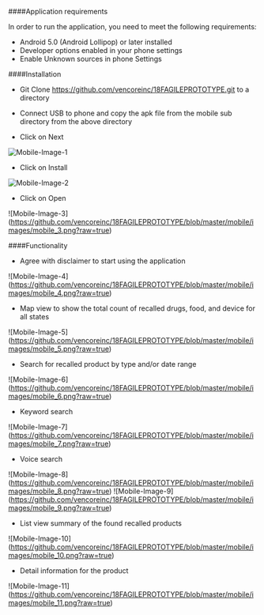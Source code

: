 ####Application requirements

In order to run the application,  you need to meet the following requirements:

-	Android 5.0 (Android Lollipop) or later installed
-	Developer options enabled in your phone settings
-	Enable Unknown sources in phone Settings

####Installation
 - Git Clone https://github.com/vencoreinc/18FAGILEPROTOTYPE.git to a directory
 
 - Connect USB to phone and copy the apk file from the mobile sub directory from the above directory
 
 - Click on Next

  ![Mobile-Image-1](https://github.com/vencoreinc/18FAGILEPROTOTYPE/blob/master/mobile/images/mobile_1.png?raw=true) 

-	Click on Install
  
  ![Mobile-Image-2](https://github.com/vencoreinc/18FAGILEPROTOTYPE/blob/master/mobile/images/mobile_2.png?raw=true)

-	Click on Open
  
 ![Mobile-Image-3] (https://github.com/vencoreinc/18FAGILEPROTOTYPE/blob/master/mobile/images/mobile_3.png?raw=true)

####Functionality

- Agree with disclaimer to start using the application

 ![Mobile-Image-4] (https://github.com/vencoreinc/18FAGILEPROTOTYPE/blob/master/mobile/images/mobile_4.png?raw=true)
 
- Map view to show the total count of recalled drugs, food, and device for all states

 ![Mobile-Image-5] (https://github.com/vencoreinc/18FAGILEPROTOTYPE/blob/master/mobile/images/mobile_5.png?raw=true)
 
- Search for recalled product by type and/or date range

 ![Mobile-Image-6] (https://github.com/vencoreinc/18FAGILEPROTOTYPE/blob/master/mobile/images/mobile_6.png?raw=true)
 
-  Keyword search

 ![Mobile-Image-7] (https://github.com/vencoreinc/18FAGILEPROTOTYPE/blob/master/mobile/images/mobile_7.png?raw=true)

-	Voice search

 ![Mobile-Image-8] (https://github.com/vencoreinc/18FAGILEPROTOTYPE/blob/master/mobile/images/mobile_8.png?raw=true)
 ![Mobile-Image-9] (https://github.com/vencoreinc/18FAGILEPROTOTYPE/blob/master/mobile/images/mobile_9.png?raw=true)

-	List view summary of the found recalled products

 ![Mobile-Image-10] (https://github.com/vencoreinc/18FAGILEPROTOTYPE/blob/master/mobile/images/mobile_10.png?raw=true) 
 
- Detail information for the product

 ![Mobile-Image-11] (https://github.com/vencoreinc/18FAGILEPROTOTYPE/blob/master/mobile/images/mobile_11.png?raw=true) 

